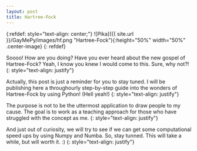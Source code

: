 ```yaml
---
layout: post
title: Hartree-Fock
---
```


{:refdef: style="text-align: center;"}
![Pika]({{ site.url }}/GayMePy/images/hf.png "Hartree-Fock"){:height="50%" width="50%" .center-image}
{: refdef}

Soooo! How are you doing? Have you ever heard about the new gospel of Hartree-Fock? Yeah, I know you knew I would come to this. Sure, why not?!
{: style="text-align: justify"}

Actually, this post is just a reminder for you to stay tuned. I will be publishing here a throughourly step-by-step guide into the wonders of Hartree-Fock by using Python! (Hell yeah!)
{: style="text-align: justify"}

The purpose is not to be the uttermost application to draw people to my cause. The goal is to work as a teaching approach for those who have struggled with the concept as me.
{: style="text-align: justify"}

And just out of curiosity, we will try to see if we can get some computational speed ups by using Numpy and Numba. So, stay tunned. This will take a while, but will worth it. :)
{: style="text-align: justify"}
